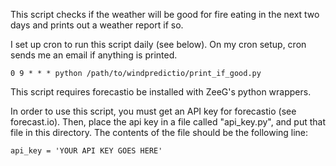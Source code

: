 This script checks if the weather will be good for fire eating in the
next two days and prints out a weather report if so.

I set up cron to run this script daily (see below). On my cron setup, cron sends me an
email if anything is printed.

`0 9 * * * python /path/to/windpredictio/print_if_good.py`

This script requires forecastio be installed with ZeeG's python wrappers.

In order to use this script, you must get an API key for forecastio
(see forecast.io). Then, place the api key in a file called
"api_key.py", and put that file in this directory. The contents of the
file should be the following line:

`api_key = 'YOUR API KEY GOES HERE'`
